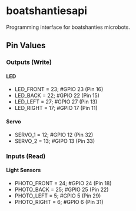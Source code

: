 # boatshantiesapi
Programming interface for boatshanties microbots.

## Pin Values

### Outputs (Write)

#### LED

* LED_FRONT   = 23; #GPIO 23 (Pin 16)
* LED_BACK    = 22; #GPIO 22 (Pin 15)
* LED_LEFT    = 27; #GPIO 27 (Pin 13)
* LED_RIGHT   = 17; #GPIO 17 (Pin 11)

#### Servo

* SERVO_1 = 12; #GPIO 12 (Pin 32)
* SERVO_2 = 13; #GIPO 13 (Pin 33)

### Inputs (Read)

#### Light Sensors

* PHOTO_FRONT = 24;   #GPIO 24 (Pin 18)
* PHOTO_BACK  = 25;   #GPIO 25 (Pin 22)
* PHOTO_LEFT  = 5;    #GPIO 5 (Pin 29)
* PHOTO_RIGHT = 6;    #GPIO 6 (Pin 31)
